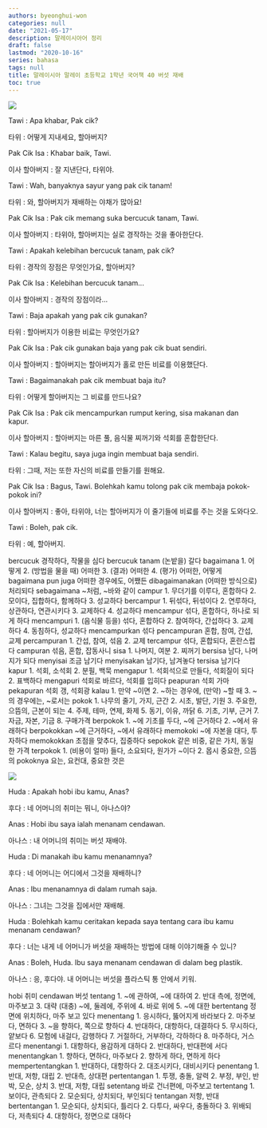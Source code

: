 ```yaml
---
authors: byeonghui-won
categories: null
date: "2021-05-17"
description: 말레이시아어 정리
draft: false
lastmod: "2020-10-16"
series: bahasa
tags: null
title: 말레이시아 말레이 초등학교 1학년 국어책 40 버섯 재배
toc: true
---
```


![](https://t1.daumcdn.net/cfile/tistory/26765E415913703221)

Tawi : Apa khabar, Pak cik?

타위 : 어떻게 지내세요, 할아버지?



Pak Cik Isa : Khabar baik, Tawi.

이사 할아버지 : 잘 지낸단다, 타위야.



Tawi : Wah, banyaknya sayur yang pak cik tanam!

타위 : 와, 할아버지가 재배하는 야채가 많아요!



Pak Cik Isa : Pak cik memang suka bercucuk tanam, Tawi.

이사 할아버지 : 타위야, 할아버지는 실로 경작하는 것을 좋아한단다.



Tawi : Apakah kelebihan bercucuk tanam, pak cik?

타위 : 경작의 장점은 무엇인가요, 할아버지?



Pak Cik Isa : Kelebihan bercucuk tanam...

이사 할아버지 : 경작의 장점이라...



Tawi : Baja apakah yang pak cik gunakan?

타위 : 할아버지가 이용한 비료는 무엇인가요?



Pak Cik Isa : Pak cik gunakan baja yang pak cik buat sendiri.

이사 할아버지 : 할아버지는 할아버지가 홀로 만든 비료를 이용했단다.



Tawi : Bagaimanakah pak cik membuat baja itu?

타위 : 어떻게 할아버지는 그 비료를 만드나요?



Pak Cik Isa : Pak cik mencampurkan rumput kering, sisa makanan dan kapur.

이사 할아버지 : 할아버지는 마른 풀, 음식물 찌꺼기와 석회를 혼합한단다.



Tawi : Kalau begitu, saya juga ingin membuat baja sendiri.

타위 : 그때, 저는 또한 자신의 비료를 만들기를 원해요.



Pak Cik Isa : Bagus, Tawi. Bolehkah kamu tolong pak cik membaja pokok-pokok ini?

이사 할아버지 : 좋아, 타위야, 너는 할아버지가 이 줄기들에 비료를 주는 것을 도와다오.



Tawi : Boleh, pak cik.

타위 : 예, 할아버지.



bercucuk 경작하다, 작물을 심다 bercucuk tanam (논밭을) 갈다 bagaimana 1. 어떻게 2. (방법을 물을 때) 어떠한 3. (결과) 어떠한 4. (평가) 어떠한, 어떻게 bagaimana pun juga 어떠한 경우에도, 어쨌든 dibagaimanakan (어떠한 방식으로) 처리되다 sebagaimana ~처럼, ~바와 같이 campur 1. 무더기를 이루다, 혼합하다 2. 모이다, 집합하다, 함께하다 3. 성교하다 bercampur 1. 뒤섞다, 뒤섞이다 2. 연루하다, 상관하다, 연관시키다 3. 교제하다 4. 성교하다 mencampur 섞다, 혼합하다, 하나로 되게 하다 mencampuri 1. (음식물 등을) 섞다, 혼합하다 2. 참여하다, 간섭하다 3. 교제하다 4. 동침하다, 성교하다 mencampurkan 섞다 pencampuran 혼합, 참여, 간섭, 교제 percampuran 1. 간섭, 참여, 섞음 2. 교제 tercampur 섞다, 혼합되다, 혼란스럽다 campuran 섞음, 혼합, 잡동사니 sisa 1. 나머지, 여분 2. 찌꺼기 bersisa 남다, 나머지가 되다 menyisai 조금 남기다 menyisakan 남기다, 남겨놓다 tersisa 남기다 kapur 1. 석회, 소석회 2. 분필, 백묵 mengapur 1. 석회석으로 만들다, 석회질이 되다 2. 표백하다 mengapuri 석회로 바르다, 석회를 입히다 peapuran 석회 가마 pekapuran 석회 갱, 석회광 kalau 1. 만약 ~이면 2. ~하는 경우에, (만약) ~할 때 3. ~의 경우에는, ~로서는 pokok 1. 나무의 줄기, 가지, 근간 2. 시초, 발단, 기원 3. 주요한, 으뜸의, 근본이 되는 4. 주제, 테마, 연제, 화제 5. 동기, 이유, 까닭 6. 기초, 기부, 근거 7. 자금, 자본, 기금 8. 구매가격 berpokok 1. ~에 기초를 두다, ~에 근거하다 2. ~에서 유래하다 berpokokkan ~에 근거하다, ~에서 유래하다 memokoki ~에 자본을 대다, 투자하다 memokokkan 초점을 맞추다, 집중하다 sepokok 같은 비중, 같은 가치, 동일한 가격 terpokok 1. (비용이 얼마) 들다, 소요되다, 원가가 ~이다 2. 몹시 중요한, 으뜸의 pokoknya 요는, 요컨대, 중요한 것은

![](https://t1.daumcdn.net/cfile/tistory/227742415913703321)

Huda : Apakah hobi ibu kamu, Anas?

후다 : 네 어머니의 취미는 뭐니, 아나스야?



Anas : Hobi ibu saya ialah menanam cendawan.

아나스 : 내 어머니의 취미는 버섯 재배야.



Huda : Di manakah ibu kamu menanamnya?

후다 : 네 어머니는 어디에서 그것을 재배하니?



Anas : Ibu menanamnya di dalam rumah saja.

아나스 : 그녀는 그것을 집에서만 재배해.



Huda : Bolehkah kamu ceritakan kepada saya tentang cara ibu kamu menanam cendawan?

후다 : 너는 내게 네 어머니가 버섯을 재배하는 방법에 대해 이야기해줄 수 있니?



Anas : Boleh, Huda. Ibu saya menanam cendawan di dalam beg plastik.

아나스 : 응, 후다야. 내 어머니는 버섯을 플라스틱 통 안에서 키워.



hobi 취미 cendawan 버섯 tentang 1. ~에 관하여, ~에 대하여 2. 반대 측에, 정면에, 마주보고 3. 대략 (대충) ~에, 둘레에, 주위에 4. 바로 위에 5. ~에 대한 bertentang 정면에 위치하다, 마주 보고 있다 menentang 1. 응시하다, 뚫어지게 바라보다 2. 마주보다, 면하다 3. ~을 향하다, 쪽으로 향하다 4. 반대하다, 대항하다, 대결하다 5. 무시하다, 얕보다 6. 모험에 내걸다, 감행하다 7. 거절하다, 거부하다, 각하하다 8. 마주하다, 거스르다 menentangi 1. 대항하다, 용감하게 대하다 2. 반대하다, 반대편에 서다 menentangkan 1. 향하다, 면하다, 마주보다 2. 향하게 하다, 면하게 하다 mempertentangkan 1. 반대하다, 대항하다 2. 대조시키다, 대비시키다 penentang 1. 반대, 저항, 대립 2. 반대측, 상대편 pertentangan 1. 투쟁, 충돌, 알력 2. 부정, 부인, 반박, 모순, 상치 3. 반대, 저항, 대립 setentang 바로 건너편에, 마주보고 tertentang 1. 보이다, 관측되다 2. 모순되다, 상치되다, 부인되다 tentangan 저항, 반대 bertentangan 1. 모순되다, 상치되다, 틀리다 2. 다투다, 싸우다, 충돌하다 3. 위배되다, 저촉되다 4. 대항하다, 정면으로 대하다
